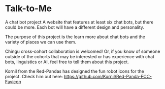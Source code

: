 # Talk-to-Me
A chat bot project
A website that features at least six chat bots, but there could be more. Each bot will have a different design and personality.

The purpose of this project is the learn more about chat bots and the variety of places we can use them.

Chingu cross-cohort collaboration is welcomed! Or, if you know of someone outside of the cohorts that may be interested or has experience with chat bots, linguistics or AI, feel free to tell them about this project.

Kornil from the Red-Pandas has designed the fun robot icons for the project. Check him out here: https://github.com/Kornil/Red-Panda-FCC-Favicon
